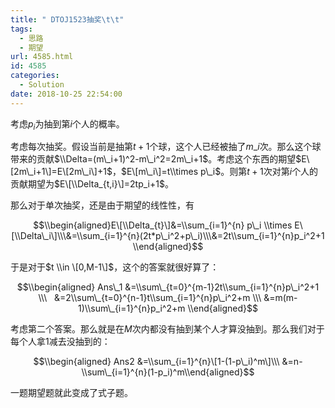 ```yaml
---
title: " DTOJ1523抽奖\t\t"
tags:
  - 思路
  - 期望
url: 4585.html
id: 4585
categories:
  - Solution
date: 2018-10-25 22:54:00
---
```


考虑$p_i$为抽到第$i$个人的概率。

考虑每次抽奖。假设当前是抽第$t+1$个球，这个人已经被抽了$m\_i$次。那么这个球带来的贡献$\\Delta=(m\_i+1)^2-m\_i^2=2m\_i+1$。考虑这个东西的期望$E\[2m\_i+1\]=E\[2m\_i\]+1$，$E\[m\_i\]=t\\times p\_i$。则第$t+1$次对第$i$个人的贡献期望为$E\[\\Delta_{t,i}\]=2tp_i+1$。

那么对于单次抽奖，还是由于期望的线性性，有

$$\\begin{aligned}E\[\\Delta_{t}\]&=\\sum_{i=1}^{n} p\_i \\times E\[\\Delta\_i\]\\\&=\\sum_{i=1}^{n}(2t*p\_i^2+p\_i)\\\&=2t\\sum_{i=1}^{n}p_i^2+1 \\end{aligned}$$

于是对于$t \\in \[0,M-1\]$，这个的答案就很好算了：

$$\\begin{aligned} Ans\_1 &=\\sum\_{t=0}^{m-1}2t\\sum_{i=1}^{n}p\_i^2+1 \\\   &=2\\sum\_{t=0}^{n-1}t\\sum_{i=1}^{n}p\_i^2+m \\\ &=m(m-1)\\sum\_{i=1}^{n}p_i^2+m \\end{aligned}$$

考虑第二个答案。那么就是在$M$次内都没有抽到某个人才算没抽到。那么我们对于每个人拿1减去没抽到的：

$$\\begin{aligned} Ans2 &=\\sum_{i=1}^{n}\[1-(1-p\_i)^m\]\\\ &=n-\\sum\_{i=1}^{n}(1-p_i)^m\\end{aligned}$$

一题期望题就此变成了式子题。